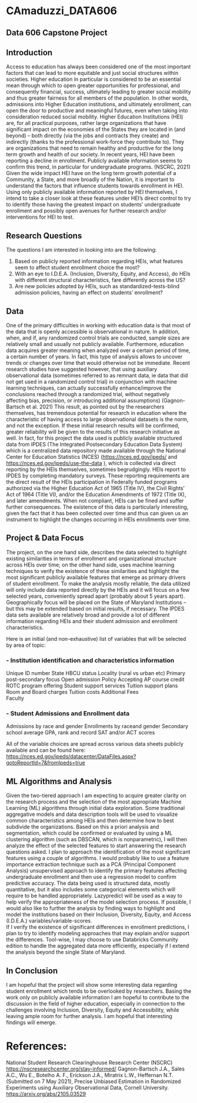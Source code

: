 # CAmaduzzi_DATA606
## Data 606 Capstone Project


## Introduction
Access to education has always been considered one of the most important factors that can lead to more equitable and just social structures within societies. Higher education in particular is considered to be an essential mean through which to open greater opportunities for professional, and consequently financial, success, ultimately leading to greater social mobility and thus greater fairness for all members of the population. In other words, admissions into Higher Education institutions, and ultimately enrollment, can open the door to productive and meaningful futures, even when taking into consideration reduced social mobility. 
Higher Education Institutions (HEI) are, for all practical purposes, rather large organizations that have significant impact on the economies of the States they are located in (and beyond) – both directly (via the jobs and contracts they create) and indirectly (thanks to the professional work-force they contribute to). They are organizations that need to remain healthy and productive for the long term growth and health of our society. 
In recent years, HEI have been reporting a decline in enrollment. Publicly available information seems to confirm this trend, in particular for undergraduate programs. (NSCRC, 2021)
Given the wide impact HEI have on the long term growth potential of a Community, a State, and more broadly of the Nation, it is important to understand the factors that influence students towards enrollment in HEI. Using only publicly available information reported by HEI themselves, I intend to take a closer look at these features under HEI’s direct control to try to identify those having the greatest impact on students’ undergraduate enrollment and possibly open avenues for further research and/or interventions for HEI to test. 


## Research Questions
The questions I am interested in looking into are the following:  
1)	Based on publicly reported information regarding HEIs, what features seem to affect student enrollment choice the most? 
2)	With an eye to I.D.E.A. (Inclusion, Diversity, Equity, and Access), do HEIs with different structural characteristics, fare differently across the US?
3)	Are new policies adopted by HEIs, such as standardized-tests-blind admission policies, having an effect on students’ enrollment? 


## Data
One of the primary difficulties in working with education data is that most of the data that is openly accessible is observational in nature. In addition, when, and if, any randomized control trials are conducted, sample sizes are relatively small and usually not publicly available. Furthermore, education data acquires greater meaning when analyzed over a certain period of time, a certain number of years. In fact, this type of analysis allows to uncover trends or changes over time that would otherwise not be immediate. 
Recent research studies have suggested however, that using auxiliary observational data (sometimes referred to as remnant data, ie data that did not get used in a randomized control trial) in conjunction with machine learning techniques, can actually successfully enhance/improve the conclusions reached through a randomized trial, without negatively affecting bias, precision, or introducing additional assumptions) (Gagnon-Bartsch et al. 2021) This result, as pointed out by the researchers themselves, has tremendous potential for research in education where the characteristic of having access to large observational datasets is the norm, and not the exception. 
If these initial research results will be confirmed, greater reliability will be given to the results of this research initiative as well. In fact, for this project the data used is publicly available structured data from IPDES (The Integrated Postsecondary Education Data System) which is a centralized data repository made available through the National Center for Education Statistics (NCES) (https://nces.ed.gov/ipeds/ and https://nces.ed.gov/ipeds/use-the-data ), which is collected via direct reporting by the HEIs themselves, sometimes begrudgingly. 
HEIs report to IPDES by completing mandatory surveys. These reporting requirements are the direct result of the HEIs participation in Federally funded programs authorized via the Higher Education Act of 1965 (Title IV), the Civil Rights’ Act of 1964 (Title VI), and/or the Education Amendments of 1972 (Title IX), and later amendments. When not compliant, HEIs can be fined and suffer further consequences. 
The existence of this data is particularly interesting, given the fact that it has been collected over time and thus can given us an instrument to highlight the changes occurring in HEIs enrollments over time. 


## Project & Data Focus
The project, on the one hand side, describes the data selected to highlight existing similarities in terms of enrollment and organizational structure across HEIs over time; on the other hand side, uses machine learning techniques to verify the existence of these similarities and highlight the most significant publicly available features that emerge as primary drivers of student enrollment. 
To make the analysis mostly reliable, the data utilized will only include data reported directly by the HEIs and it will focus on a few selected years, conveniently spread apart (probably about 5 years apart). Geographically focus will be placed on the State of Maryland Institutions – but this may be extended based on initial results, if necessary. 
The IPDES data sets available are relatively broad and provide a lot of different information regarding HEIs and their student admission and enrollment characteristics. 

Here is an initial (and non-exhaustive) list of variables that will be selected by area of topic:
### -	Institution identification and characteristics information 
Unique ID number
State
HBCU status
Locality (rural vs urban etc) 
Primary post-secondary focus 
Open admission Policy 
Accepting AP course credit
ROTC program offering
Student support services 
Tuition support plans
Room and Board charges
Tuition costs
Additional Fees  
Faculty
### -	Student Admissions and Enrollment data
Admissions by race and gender
Enrollments by raceand gender
Secondary school average GPA, rank and record 
SAT and/or ACT scores  

All of the variable choices are spread across various data sheets publicly available and can be found here: https://nces.ed.gov/ipeds/datacenter/DataFiles.aspx?gotoReportId=7&fromIpeds=true 


## ML Algorithms and Analysis 
Given the two-tiered approach I am expecting to acquire greater clarity on the research process and the selection of the most appropriate Machine Learning (ML) algorithms through initial data exploration. 
Some traditional aggregative models and data description tools will be used to visualize common characteristics among HEIs and then determine how to best subdivide the organizations. 
Based on this a priori analysis and segmentation, which could be confirmed or evaluated by using a ML clustering algorithm (such as DBSCAN, which is nonparametric), I will then analyze the effect of the selected features to start answering the research questions asked. 
I plan to approach the identification of the most significant features using a couple of algorithms. I would probably like to use a feature importance extraction technique such as a PCA (Principal Component Analysis) unsupervised approach to identify the primary features affecting undergraduate enrollment and then use a regression model to confirm predictive accuracy. 
The data being used is structured data, mostly quantitative, but it also includes some categorical elements which will require to be handled appropriately.
Lazypredict will be used as a way to help verify the appropriateness of the model selection process.
If possible, I would also like to further the analysis by finding ways to highlight and model the institutions based on their Inclusion, Diversity, Equity, and Access (I.D.E.A.) variables/variable-scores.  
If I verify the existence of significant differences in enrollment predictions, I plan to try to identify modeling approaches that may explain and/or support the differences. 
Tool-wise, I may choose to use Databricks Community edition to handle the aggregated data more efficiently, especially if I extend the analysis beyond the single State of Maryland. 


## In Conclusion
I am hopeful that the project will show some interesting data regarding student enrollment which tends to be overlooked by researchers. 
Basing the work only on publicly available information I am hopeful to contribute to the discussion in the field of higher education, especially in connection to the challenges involving Inclusion, Diversity, Equity and Accessibility, while leaving ample room for further analysis. I am hopeful that interesting findings will emerge. 
 
 
# References: 
National Student Research Clearinghouse Research Center (NSCRC) https://nscresearchcenter.org/stay-informed/
Gagnon-Bartsch J.A., Sales A.C., Wu E., Botelho A. F., Erickson J.A., Miratrix L.W., Heffernan N.T. (Submitted on 7 May 2021), Precise Unbiased Estimation in Randomized Experiments using Auxiliary Observational Data, Cornell University.  https://arxiv.org/abs/2105.03529 


